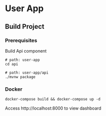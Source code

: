 # User App

## Build Project
### Prerequisites
Build Api component
```
# path: user-app
cd api

# path: user-app/api
./mvnw package
```
### Docker
```
docker-compose build && docker-compose up -d
```

Access http://localhost:8000 to view dashboard